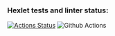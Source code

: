 ### Hexlet tests and linter status:
[![Actions Status](https://github.com/bloodywd/python-project-50/actions/workflows/hexlet-check.yml/badge.svg)](https://github.com/bloodywd/python-project-50/actions)
![Github Actions](https://github.com/github/docs/actions/workflows/pyci.yml/badge.svg)
